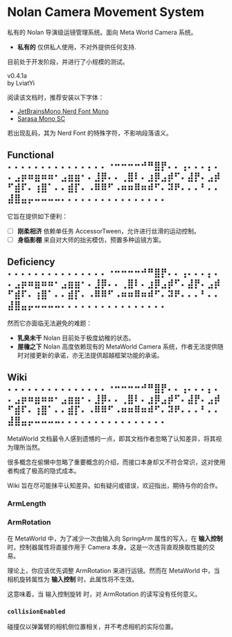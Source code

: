 # Nolan Camera Movement System

私有的 Nolan 导演级运镜管理系统。面向 Meta World Camera 系统。

- **私有的** 仅供私人使用，不对外提供任何支持.

目前处于开发阶段，并进行了小规模的测试。

v0.4.1a  
by LviatYi

阅读该文档时，推荐安装以下字体：

- [JetBrainsMono Nerd Font Mono][JetbrainsMonoNerdFont]
- [Sarasa Mono SC][SarasaMonoSC]

若出现乱码，其为 Nerd Font 的特殊字符，不影响段落语义。

## Functional ⠄⠄⠄⠄⠄⠄⠄⠄⠄⠄⠄⠄⠄⠄⠄⠐⠒⠒⠒⠒⠚⠛⣿⡟⠄⠄⢠⠄⠄⠄⡄⠄⠄⣠⡶⠶⣶⠶⠶⠂⣠⣶⣶⠂⠄⣸⡿⠄⠄⢀⣿⠇⠄⣰⡿⣠⡾⠋⠄⣼⡟⠄⣠⡾⠋⣾⠏⠄⢰⣿⠁⠄⠄⣾⡏⠄⠠⠿⠿⠋⠠⠶⠶⠿⠶⠾⠋⠄⠽⠟⠄⠄⠄⠃⠄⠄⣼⣿⣤⡤⠤⠤⠤⠤⠄⠄⠄⠄⠄⠄⠄⠄⠄⠄⠄⠄⠄⠄⠄⠄

它旨在提供如下便利：

- [ ] **刚柔相济** 依赖单任务 AccessorTween，允许进行丝滑的运动控制。
- [ ] **身临影棚** 来自对大师的拙劣模仿，预置多种运镜方案。

## Deficiency ⠄⠄⠄⠄⠄⠄⠄⠄⠄⠄⠄⠄⠄⠄⠄⠐⠒⠒⠒⠒⠚⠛⣿⡟⠄⠄⢠⠄⠄⠄⡄⠄⠄⣠⡶⠶⣶⠶⠶⠂⣠⣶⣶⠂⠄⣸⡿⠄⠄⢀⣿⠇⠄⣰⡿⣠⡾⠋⠄⣼⡟⠄⣠⡾⠋⣾⠏⠄⢰⣿⠁⠄⠄⣾⡏⠄⠠⠿⠿⠋⠠⠶⠶⠿⠶⠾⠋⠄⠽⠟⠄⠄⠄⠃⠄⠄⣼⣿⣤⡤⠤⠤⠤⠤⠄⠄⠄⠄⠄⠄⠄⠄⠄⠄⠄⠄⠄⠄⠄⠄

然而它亦面临无法避免的难题：

- **乳臭未干** Nolan 目前处于极度幼稚的状态。
- **屋檐之下** Nolan 高度依赖现有的 MetaWorld Camera 系统，作者无法提供随时对接更新的承诺，亦无法提供超越框架功能的承诺。

## Wiki ⠄⠄⠄⠄⠄⠄⠄⠄⠄⠄⠄⠄⠄⠄⠄⠐⠒⠒⠒⠒⠚⠛⣿⡟⠄⠄⢠⠄⠄⠄⡄⠄⠄⣠⡶⠶⣶⠶⠶⠂⣠⣶⣶⠂⠄⣸⡿⠄⠄⢀⣿⠇⠄⣰⡿⣠⡾⠋⠄⣼⡟⠄⣠⡾⠋⣾⠏⠄⢰⣿⠁⠄⠄⣾⡏⠄⠠⠿⠿⠋⠠⠶⠶⠿⠶⠾⠋⠄⠽⠟⠄⠄⠄⠃⠄⠄⣼⣿⣤⡤⠤⠤⠤⠤⠄⠄⠄⠄⠄⠄⠄⠄⠄⠄⠄⠄⠄⠄⠄⠄

MetaWorld 文档最令人感到遗憾的一点，即其文档作者忽略了认知差异，将其视为理所当然。

很多概念在偷懒中忽略了重要概念的介绍，而接口本身却又不符合常识，这对使用者构成了极高的隐式成本。

Wiki 旨在尽可能抹平认知差异。如有疑问或错误，欢迎指出，期待与你的合作。

### ArmLength

### ArmRotation

在 MetaWorld 中，为了减少一次由输入向 SpringArm 属性的写入，在 **输入控制** 时，控制器属性将直接作用于 Camera
本身。这是一次违背直观换取性能的交易。

理论上，你应该优先调整 ArmRotation 来进行运镜。然而在 MetaWorld 中，当相机旋转属性为 **输入控制** 时，此属性将不生效。

这意味着，当 输入控制旋转 时，对 ArmRotation 的读写没有任何意义。

### `collisionEnabled`

碰撞仅以弹簧臂的相机侧位置相关，并不考虑相机的实际位置。

[JetbrainsMonoNerdFont]: https://github.com/ryanoasis/nerd-fonts/releases/download/v3.0.2/JetBrainsMono.zip@fallbackFont

[SarasaMonoSC]: https://github.com/be5invis/Sarasa-Gothic/releases/download/v0.41.6/sarasa-gothic-ttf-0.41.6.7z
